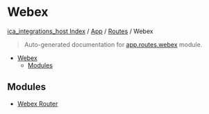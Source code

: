 # Webex

[ica_integrations_host Index](../../../README.md#ica_integrations_host-index) / [App](../../index.md#app) / [Routes](../index.md#routes) / Webex

> Auto-generated documentation for [app.routes.webex](https://github.ibm.com/destiny/ica_integrations_host/blob/main/app/routes/webex/__init__.py) module.

- [Webex](#webex)
  - [Modules](#modules)

## Modules

- [Webex Router](./webex_router.md)
